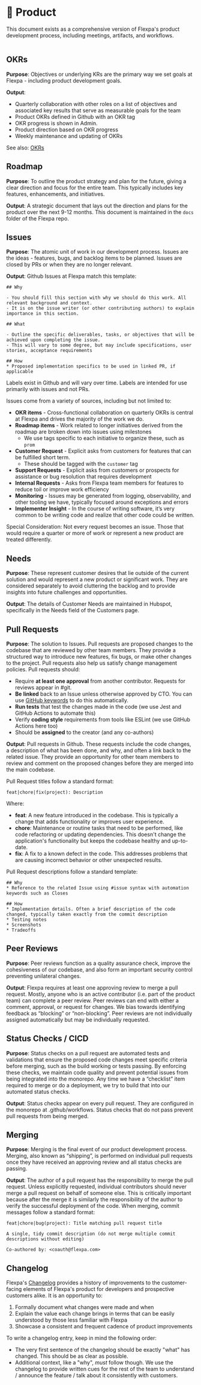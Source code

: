 # 💾 Product

This document exists as a comprehensive version of Flexpa's product development process, including meetings, artifacts, and workflows.

<figure><img src="../../.gitbook/assets/product-flow.jpg" alt=""><figcaption></figcaption></figure>

## OKRs

**Purpose**: Objectives or underlying KRs are the primary way we set goals at Flexpa - including product development goals.

**Output**:

- Quarterly collaboration with other roles on a list of objectives and associated key results that serve as measurable goals for the team
- Product OKRs defined in Github with an OKR tag
- OKR progress is shown in Admin.
- Product direction based on OKR progress
- Weekly maintenance and updating of OKRs

See also: [OKRs](/process/okrs)

## Roadmap

**Purpose**: To outline the product strategy and plan for the future, giving a clear direction and focus for the entire team. This typically includes key features, enhancements, and initiatives.

**Output**: A strategic document that lays out the direction and plans for the product over the next 9-12 months. This document is maintained in the `docs` folder of the Flexpa repo.

## Issues

**Purpose**: The atomic unit of work in our development process. Issues are the ideas - features, bugs, and backlog items to be planned. Issues are closed by PRs or when they are no longer relevant.

**Output**: Github Issues at Flexpa match this template:

```
## Why

- You should fill this section with why we should do this work. All relevant background and context.
- It is on the issue writer (or other contributing authors) to explain importance in this section.

## What

- Outline the specific deliverables, tasks, or objectives that will be achieved upon completing the issue.
- This will vary to some degree, but may include specifications, user stories, acceptance requirements

## How
* Proposed implementation specifics to be used in linked PR, if applicable
```

Labels exist in Github and will vary over time. Labels are intended for use primarily with issues and not PRs.

Issues come from a variety of sources, including but not limited to:

- **OKR items** - Cross-functional collaboration on quarterly OKRs is central at Flexpa and drives the majority of the work we do.
- **Roadmap items** - Work related to longer initiatives derived from the roadmap are broken down into issues using milestones
  - We use tags specific to each initiative to organize these, such as `prom`
- **Customer Request** - Explicit asks from customers for features that can be fulfilled short term.
  - These should be tagged with the `customer` tag
- **Support Requests** - Explicit asks from customers or prospects for assistance or bug resolution that requires development
- **Internal Requests** - Asks from Flexpa team members for features to reduce toil or improve work efficiency
- **Monitoring** - Issues may be generated from logging, observability, and other tooling we have, typically focused around exceptions and errors
- **Implementer Insight** - In the course of writing software, it’s very common to be writing code and realize that other code could be written.

Special Consideration: Not every request becomes an issue. Those that would require a quarter or more of work or represent a new product are treated differently.

## Needs

**Purpose**: These represent customer desires that lie outside of the current solution and would represent a new product or significant work. They are considered separately to avoid cluttering the backlog and to provide insights into future challenges and opportunities.

**Output**: The details of Customer Needs are maintained in Hubspot, specifically in the Needs field of the Customers page.


## Pull Requests

**Purpose**: The solution to Issues. Pull requests are proposed changes to the codebase that are reviewed by other team members. They provide a structured way to introduce new features, fix bugs, or make other changes to the project. Pull requests also help us satisfy change management policies. Pull requests should:

- Require **at least one approval** from another contributor. Requests for reviews appear in #git.
- **Be** **linked** back to an Issue unless otherwise approved by CTO. You can use [GitHub keywords](https://docs.github.com/en/get-started/writing-on-github/working-with-advanced-formatting/using-keywords-in-issues-and-pull-requests) to do this automatically.
- **Run tests** that test the changes made in the code (we use Jest and GitHub Actions to automate this)
- Verify **coding style** requirements from tools like ESLint (we use GitHub Actions here too)
- Should be **assigned** to the creator (and any co-authors)

**Output**: Pull requests in Github. These requests include the code changes, a description of what has been done, and why, and often a link back to the related issue. They provide an opportunity for other team members to review and comment on the proposed changes before they are merged into the main codebase.

Pull Request titles follow a standard format:

```
feat|chore|fix(project): Description
```

Where:

- **feat**: A new feature introduced in the codebase. This is typically a change that adds functionality or improves user experience.
- **chore**: Maintenance or routine tasks that need to be performed, like code refactoring or updating dependencies. This doesn't change the application's functionality but keeps the codebase healthy and up-to-date.
- **fix**: A fix to a known defect in the code. This addresses problems that are causing incorrect behavior or other unexpected results.

Pull Request descriptions follow a standard template:

```
## Why
* Reference to the related Issue using #issue syntax with automation keywords such as Closes

## How
* Implementation details. Often a brief description of the code changed, typically taken exactly from the commit description
* Testing notes
* Screenshots
* Tradeoffs
```

## Peer Reviews

**Purpose**: Peer reviews function as a quality assurance check, improve the cohesiveness of our codebase, and also form an important security control preventing unilateral changes.

**Output**: Flexpa requires at least one approving review to merge a pull request. Mostly, anyone who is an active contributor (i.e. part of the product team) can complete a peer review. Peer reviews can end with either a comment, approval, or request for changes. We bias towards identifying feedback as “blocking” or “non-blocking”. Peer reviews are not individually assigned automatically but may be individually requested.

## Status Checks / CICD

**Purpose**: Status checks on a pull request are automated tests and validations that ensure the proposed code changes meet specific criteria before merging, such as the build working or tests passing. By enforcing these checks, we maintain code quality and prevent potential issues from being integrated into the monorepo. Any time we have a “checklist” item required to merge or do a deployment, we try to build that into our automated status checks.

**Output**: Status checks appear on every pull request. They are configured in the monorepo at .github/workflows. Status checks that do not pass prevent pull requests from being merged.

## Merging

**Purpose**: Merging is the final event of our product development process. Merging, also known as “shipping”, is performed on individual pull requests once they have received an approving review and all status checks are passing.

**Output**: The author of a pull request has the responsibility to merge the pull request. Unless explicitly requested, individual contributors should never merge a pull request on behalf of someone else. This is critically important because after the merge it is similarly the responsibility of the author to verify the successful deployment of the code. When merging, commit messages follow a standard format:

```
feat|chore|bug(project): Title matching pull request title

A single, tidy commit description (do not merge multiple commit descriptions without editing)

Co-authored by: <coauth@flexpa.com>
```

## Changelog

Flexpa's [Changelog](https://www.flexpa.com/docs/getting-started/changelog) provides a history of improvements to the customer-facing elements of Flexpa's product for developers and prospective customers alike. It is an opportunity to:

1. Formally document what changes were made and when
2. Explain the value each change brings in terms that can be easily understood by those less familiar with Flexpa
3. Showcase a consistent and frequent cadence of product improvements

To write a changelog entry, keep in mind the following order:

- The very first sentence of the changelog should be exactly "what" has changed. This should be as clear as possible.
- Additional context, like a "why", _must_ follow though. We use the changelog to provide written cues for the rest of the team to understand / announce the feature / talk about it consistently with customers.

